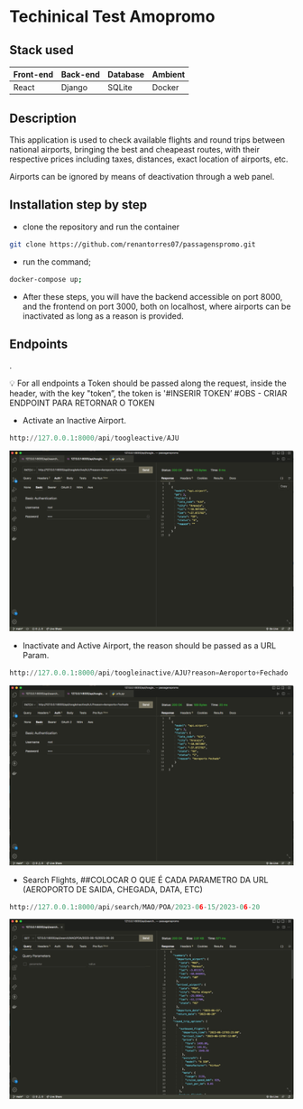 # Techinical Test Amopromo

## Stack used

| Front-end | Back-end | Database | Ambient |
| --- | --- | --- | --- |
| React | Django | SQLite | Docker |

## Description

This application is used to check available flights and round trips between national airports, bringing the best and cheapeast routes, with their respective prices including taxes, distances, exact location of airports, etc. 

Airports can be ignored by means of deactivation through a web panel. 

## Installation step by step

- clone the repository and run the container

```bash
git clone https://github.com/renantorres07/passagenspromo.git
```

- run the command;

```bash
docker-compose up;
```

- After these steps, you will have the backend accessible on port 8000, and the frontend on port 3000, both on localhost, where airports can be inactivated as long as a reason is provided.

## Endpoints

.

<aside>
💡 For all endpoints a Token should be passed along the request, inside the header, with the key "token”, the token is '#INSERIR TOKEN’
#OBS - CRIAR ENDPOINT PARA RETORNAR O TOKEN

</aside>

- Activate an Inactive Airport.

```python
http://127.0.0.1:8000/api/toogleactive/AJU
```

![Untitled](readmeimages/Untitled.png)

- Inactivate and Active Airport, the reason should be passed as a URL Param.

```python
http://127.0.0.1:8000/api/toogleinactive/AJU?reason=Aeroporto+Fechado
```

![Untitled](readmeimages/Untitled%201.png)

- Search Flights, ##COLOCAR O QUE  É CADA PARAMETRO DA URL (AEROPORTO DE SAIDA, CHEGADA, DATA, ETC)

```python
http://127.0.0.1:8000/api/search/MAO/POA/2023-06-15/2023-06-20
```

![Untitled](readmeimages/Untitled%202.png)